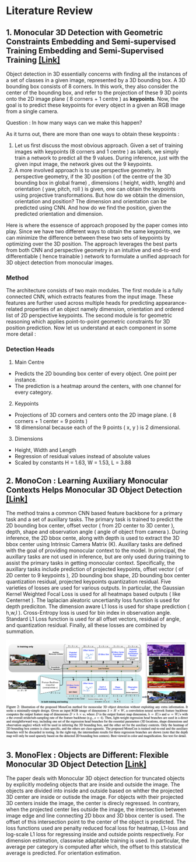 # Literature Review

## 1. Monocular 3D Detection with Geometric Constraints Embedding and Semi-supervised Training Embedding and Semi-Supervised Training [[Link]](https://arxiv.org/abs/2009.00764)

Object detection in 3D essentially concerns with finding all the instances of a set of classes in a given image, represented by a 3D bounding box. A 3D bounding box consists of 8 corners. In this work, they also consider the center of the bounding box, and refer to the projection of these 9 3D points onto the 2D image plane ( 8 corners + 1 centre ) as **keypoints**. Now, the goal is to predict these keypoints for every object in a given an RGB image from a single camera. 

Question : In how many ways can we make this happen? 

As it turns out, there are more than one ways to obtain these keypoints :
1. Let us first discuss the most obvious approach. Given a set of training images with keypoints (8 corners and 1 centre ) as labels, we simply train a network to predict all the 9 values. During inference, just with the given input image, the network gives out the 9 keypoints. 
2. A more involved approach is to use perspective geometry. In perspective geometry, if the 3D position ( of the centre of the 3D bounding box in global frame) , dimensions ( height, width, length) and orientation ( yaw, pitch, roll ) is given,  one can obtain the keypoints using projective transformations. But how do we obtain the dimension, orientation and position? The dimension and orientation can be predicted using CNN. And how do we find the position, given the predicted orientation and dimension.

Here is where the essensce of approach proposed by the paper comes into play. Since we have two different ways to obtain the same keypoints, we can minimize the difference between these two sets of keypoints by optimizing over the 3D position. The approach leverages the best parts from both CNN and perspective geometry in an intuitive and end-to-end differentiable ( hence trainable ) network to formulate a unified approach for 3D object detection from monocular images. 


### Method
The architecture consists of two main modules. The first module is a fully connected CNN, which extracts features from the input image. 
These features are further used across multiple heads for predicting appearance-related properties of an object namely dimension, orientation and ordered list of 2D perspective keypoints. The second module is for geometric reasoning which applies point-to-point geometric constraints for 3D position prediction. Now let us understand at each component in some more detail :


### Detection Heads 
1. Main Centre 
  * Predicts the 2D bounding box center of every object. One point per instance.
  * The prediction is a heatmap around the centers, with one channel for every category. 
2. Keypoints 
  * Projections of 3D corners and centers onto the 2D image plane. ( 8 corners + 1 center = 9 points )
  * 18 dimensional because each of the 9 points ( x, y ) is 2 dimensional.
3. Dimensions
  * Height, Width and Length
  * Regression of residual values instead of absolute values
  * Scaled by constants H = 1.63, W = 1.53, L = 3.88



## 2.  MonoCon : Learning Auxiliary Monocular Contexts Helps Monocular 3D Object Detection [[Link]](https://arxiv.org/abs/2112.04628)

The method trains a common CNN based feature backbone for a primary task and a set of auxillary tasks. The primary task is trained to predict the 2D bounding box center, offset vector ( from 2D center to 3D center ), depth, shape and observation angle ( angle of object from camera ). During inference, the 2D bbox cente, along with depth is used to extract the 3D bbox center using Intrinsic Camera Matrix (K). Auxillary tasks are defined with the goal of providing monocular context to the model. In principal, the auxillary tasks are not used in inference, but are only used during training to assist the primary tasks in getting monocular context. Specifically, the auxillary tasks include prediction of projected keypoints, offset vector ( of 2D center to 9 keypoints ), 2D bounding box shape, 2D bounding box center quantization residual, projected keypoints quantization residual. Five varieties of losses are used for various outputs. In particular, the Gaussian Kernel Weighted Focal Loss is used for all heatmaps based outputs ( like Centernet ). The laplacian aleatoric uncertianity loss function is used for depth prediciton. The dimension aware L1 loss is used for shape prediction ( h,w,l ). Cross-Entropy loss is used for bin index in observation angle. Standard L1 Loss function is used for all offset vectors, residual of angle, and quantization residual. Finally, all these losses are combined by summation. 


![image](Monocon.png)

## 3. MonoFlex : Objects are Different: Flexible Monocular 3D Object Detection [[Link]](https://arxiv.org/abs/2104.02323)
The paper deals with Monocular 3D object detection for truncated objects by explicitly modeling objects that are inside and outside the image. The objects are divided into inside and outside based on whther the projected 3D center are inside or outisde the image. For objects with their projected 3D centers inside the image, the center is direcly regressed. In contrary, when the projected center lies outside the image, the intersection between image edge and line connecting 2D bbox and 3D bbox center is used. The offset of this intersection point to the center of the object is predicted. The loss functions used are penalty reduced focal loss for heatmap, L1-loss and log-scale L1 loss for regressing inside and outside points respectively. For dimension estimation, classwise adaptable training is used. In particular, the average per category is computed after which, the offset to this statstical average is predicted. For orientation estimation. 
